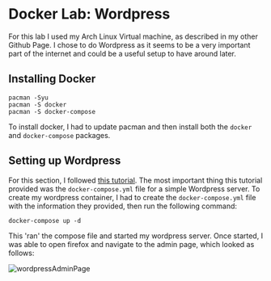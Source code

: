 # Docker Lab: Wordpress

For this lab I used my Arch Linux Virtual machine, as described in my other Github Page. I chose to do Wordpress as it seems to be a very important part of the internet and could be a useful setup to have around later.

## Installing Docker

```
pacman -Syu
pacman -S docker
pacman -S docker-compose
```

To install docker, I had to update pacman and then install both the `docker` and `docker-compose` packages.

## Setting up Wordpress

For this section, I followed [this tutorial](https://www.hostinger.com/tutorials/run-docker-wordpress). The most important thing this tutorial provided was the `docker-compose.yml` file for a simple Wordpress server. To create my wordpress container, I had to create the `docker-compose.yml` file with the information they provided, then run the following command:

```
docker-compose up -d
```

This 'ran' the compose file and started my wordpress server. Once started, I was able to open firefox and navigate to the admin page, which looked as follows:

![wordpressAdminPage](https://user-images.githubusercontent.com/79318023/142014302-487fb42c-8c54-42d8-ae21-236fa2b1d761.jpg)
